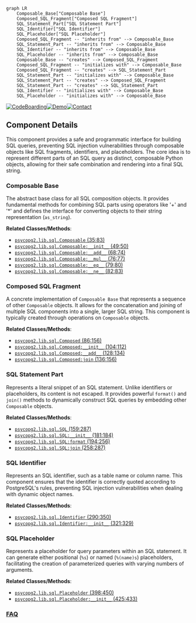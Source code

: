 ```mermaid
graph LR
    Composable_Base["Composable Base"]
    Composed_SQL_Fragment["Composed SQL Fragment"]
    SQL_Statement_Part["SQL Statement Part"]
    SQL_Identifier["SQL Identifier"]
    SQL_Placeholder["SQL Placeholder"]
    Composed_SQL_Fragment -- "inherits from" --> Composable_Base
    SQL_Statement_Part -- "inherits from" --> Composable_Base
    SQL_Identifier -- "inherits from" --> Composable_Base
    SQL_Placeholder -- "inherits from" --> Composable_Base
    Composable_Base -- "creates" --> Composed_SQL_Fragment
    Composed_SQL_Fragment -- "initializes with" --> Composable_Base
    Composed_SQL_Fragment -- "creates" --> SQL_Statement_Part
    SQL_Statement_Part -- "initializes with" --> Composable_Base
    SQL_Statement_Part -- "creates" --> Composed_SQL_Fragment
    SQL_Statement_Part -- "creates" --> SQL_Statement_Part
    SQL_Identifier -- "initializes with" --> Composable_Base
    SQL_Placeholder -- "initializes with" --> Composable_Base
```
[![CodeBoarding](https://img.shields.io/badge/Generated%20by-CodeBoarding-9cf?style=flat-square)](https://github.com/CodeBoarding/CodeBoarding)[![Demo](https://img.shields.io/badge/Try%20our-Demo-blue?style=flat-square)](https://www.codeboarding.org/demo)[![Contact](https://img.shields.io/badge/Contact%20us%20-%20contact@codeboarding.org-lightgrey?style=flat-square)](mailto:contact@codeboarding.org)

## Component Details

This component provides a safe and programmatic interface for building SQL queries, preventing SQL injection vulnerabilities through composable objects like SQL fragments, identifiers, and placeholders. The core idea is to represent different parts of an SQL query as distinct, composable Python objects, allowing for their safe combination and rendering into a final SQL string.

### Composable Base
The abstract base class for all SQL composition objects. It provides fundamental methods for combining SQL parts using operators like '+' and '*' and defines the interface for converting objects to their string representation (`as_string`).


**Related Classes/Methods**:

- <a href="https://github.com/psycopg/psycopg2/blob/master/lib/sql.py#L35-L83" target="_blank" rel="noopener noreferrer">`psycopg2.lib.sql.Composable` (35:83)</a>
- <a href="https://github.com/psycopg/psycopg2/blob/master/lib/sql.py#L49-L50" target="_blank" rel="noopener noreferrer">`psycopg2.lib.sql.Composable:__init__` (49:50)</a>
- <a href="https://github.com/psycopg/psycopg2/blob/master/lib/sql.py#L68-L74" target="_blank" rel="noopener noreferrer">`psycopg2.lib.sql.Composable:__add__` (68:74)</a>
- <a href="https://github.com/psycopg/psycopg2/blob/master/lib/sql.py#L76-L77" target="_blank" rel="noopener noreferrer">`psycopg2.lib.sql.Composable:__mul__` (76:77)</a>
- <a href="https://github.com/psycopg/psycopg2/blob/master/lib/sql.py#L79-L80" target="_blank" rel="noopener noreferrer">`psycopg2.lib.sql.Composable:__eq__` (79:80)</a>
- <a href="https://github.com/psycopg/psycopg2/blob/master/lib/sql.py#L82-L83" target="_blank" rel="noopener noreferrer">`psycopg2.lib.sql.Composable:__ne__` (82:83)</a>


### Composed SQL Fragment
A concrete implementation of `Composable Base` that represents a sequence of other `Composable` objects. It allows for the concatenation and joining of multiple SQL components into a single, larger SQL string. This component is typically created through operations on `Composable` objects.


**Related Classes/Methods**:

- <a href="https://github.com/psycopg/psycopg2/blob/master/lib/sql.py#L86-L156" target="_blank" rel="noopener noreferrer">`psycopg2.lib.sql.Composed` (86:156)</a>
- <a href="https://github.com/psycopg/psycopg2/blob/master/lib/sql.py#L104-L112" target="_blank" rel="noopener noreferrer">`psycopg2.lib.sql.Composed:__init__` (104:112)</a>
- <a href="https://github.com/psycopg/psycopg2/blob/master/lib/sql.py#L128-L134" target="_blank" rel="noopener noreferrer">`psycopg2.lib.sql.Composed:__add__` (128:134)</a>
- <a href="https://github.com/psycopg/psycopg2/blob/master/lib/sql.py#L136-L156" target="_blank" rel="noopener noreferrer">`psycopg2.lib.sql.Composed:join` (136:156)</a>


### SQL Statement Part
Represents a literal snippet of an SQL statement. Unlike identifiers or placeholders, its content is not escaped. It provides powerful `format()` and `join()` methods to dynamically construct SQL queries by embedding other `Composable` objects.


**Related Classes/Methods**:

- <a href="https://github.com/psycopg/psycopg2/blob/master/lib/sql.py#L159-L287" target="_blank" rel="noopener noreferrer">`psycopg2.lib.sql.SQL` (159:287)</a>
- <a href="https://github.com/psycopg/psycopg2/blob/master/lib/sql.py#L181-L184" target="_blank" rel="noopener noreferrer">`psycopg2.lib.sql.SQL:__init__` (181:184)</a>
- <a href="https://github.com/psycopg/psycopg2/blob/master/lib/sql.py#L194-L256" target="_blank" rel="noopener noreferrer">`psycopg2.lib.sql.SQL:format` (194:256)</a>
- <a href="https://github.com/psycopg/psycopg2/blob/master/lib/sql.py#L258-L287" target="_blank" rel="noopener noreferrer">`psycopg2.lib.sql.SQL:join` (258:287)</a>


### SQL Identifier
Represents an SQL identifier, such as a table name or column name. This component ensures that the identifier is correctly quoted according to PostgreSQL's rules, preventing SQL injection vulnerabilities when dealing with dynamic object names.


**Related Classes/Methods**:

- <a href="https://github.com/psycopg/psycopg2/blob/master/lib/sql.py#L290-L350" target="_blank" rel="noopener noreferrer">`psycopg2.lib.sql.Identifier` (290:350)</a>
- <a href="https://github.com/psycopg/psycopg2/blob/master/lib/sql.py#L321-L329" target="_blank" rel="noopener noreferrer">`psycopg2.lib.sql.Identifier:__init__` (321:329)</a>


### SQL Placeholder
Represents a placeholder for query parameters within an SQL statement. It can generate either positional (`%s`) or named (`%(name)s`) placeholders, facilitating the creation of parameterized queries with varying numbers of arguments.


**Related Classes/Methods**:

- <a href="https://github.com/psycopg/psycopg2/blob/master/lib/sql.py#L398-L450" target="_blank" rel="noopener noreferrer">`psycopg2.lib.sql.Placeholder` (398:450)</a>
- <a href="https://github.com/psycopg/psycopg2/blob/master/lib/sql.py#L425-L433" target="_blank" rel="noopener noreferrer">`psycopg2.lib.sql.Placeholder:__init__` (425:433)</a>




### [FAQ](https://github.com/CodeBoarding/GeneratedOnBoardings/tree/main?tab=readme-ov-file#faq)